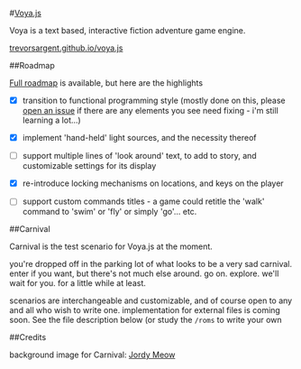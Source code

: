 #[Voya.js](http://trevorsargent.github.io/voya.js)

Voya is a text based, interactive fiction adventure game engine.

[trevorsargent.github.io/voya.js](http://trevorsargent.github.io/voya.js)

##Roadmap

[Full roadmap](https://github.com/trevorsargent/voya.js/projects/1) is available, but here are the highlights

 - [x] transition to functional programming style (mostly done on this, please [open an issue](https://github.com/trevorsargent/voya.js/issues/new) if there are any elements you see need fixing - i'm still learning a lot...)   
 - [x] implement 'hand-held' light sources, and the necessity thereof
 - [ ] support multiple lines of 'look around' text, to add to story, and customizable settings for its display
 - [x] re-introduce locking mechanisms on locations, and keys on the player
 - [ ] support custom commands titles - a game could retitle the 'walk' command to 'swim' or 'fly' or simply 'go'... etc.





##Carnival

Carnival is the test scenario for Voya.js at the moment.

you're dropped off in the parking lot of what looks to be a very sad carnival.  enter if you want, but there's not much else around.  go on. explore. we'll wait for you. for a little while at least.

scenarios are interchangeable and customizable, and of course open to any and all who wish to write one. implementation for external files is coming soon. See the file description below (or study the `/roms` to write your own

##Credits

background image for Carnival: [Jordy Meow](http://www.totorotimes.com/urban-exploration/nara-dreamland-abandoned-rollercoasters/)
